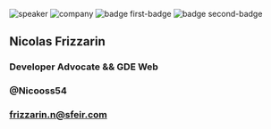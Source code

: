 <!-- .slide: class="speaker-slide blue" -->
![speaker](assets/images/speaker/nicolas-frizzarin/nicoF.png)
![company](assets/images/speaker/logo-sfeir-blanc.png)
![badge first-badge](assets/images/speaker/nicolas-frizzarin/badgeAngular.png)
![badge second-badge](assets/images/speaker/nicolas-frizzarin/openjs-member.png)

<h2>Nicolas <span>Frizzarin</span></h2>

### Developer Advocate && GDE Web
<!-- .element: class="icon-rule icon-first"-->

### @Nicooss54
<!-- .element: class="icon-twitter icon-second" -->

### frizzarin.n@sfeir.com
<!-- .element: class="icon-mail icon-third" -->
